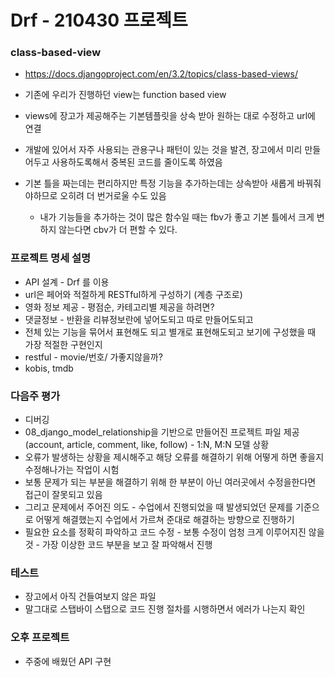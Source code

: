 # Drf - 210430 프로젝트



### class-based-view

- https://docs.djangoproject.com/en/3.2/topics/class-based-views/
- 기존에 우리가 진행하던 view는 function based view

- views에 장고가 제공해주는 기본템플릿을 상속 받아 원하는 대로 수정하고 url에 연결
- 개발에 있어서 자주 사용되는 관용구나 패턴이 있는 것을 발견, 장고에서 미리 만들어두고 사용하도록해서 중복된 코드를 줄이도록 하였음
- 기본 틀을 짜는데는 편리하지만 특정 기능을 추가하는데는 상속받아 새롭게 바꿔줘야하므로 오히려 더 번거로울 수도 있음
  - 내가 기능들을 추가하는 것이 많은 함수일 때는 fbv가 좋고 기본 틀에서 크게 변하지 않는다면 cbv가 더 편할 수 있다.





### 프로젝트 명세 설명

- API 설계 - Drf 를 이용
- url은 페어와 적절하게 RESTful하게 구성하기 (계층 구조로)
- 영화 정보 제공 - 평점순, 카테고리별 제공을 하려면? 
- 댓글정보 - 반환을 리뷰정보란에 넣어도되고 따로 만들어도되고
- 전체 있는 기능을 묶어서 표현해도 되고 별개로 표현해도되고 보기에 구성했을 때 가장 적절한 구현인지
- restful - movie/번호/ 가좋지않을까?
- kobis, tmdb





### 다음주 평가

- 디버깅
- 08_django_model_relationship을 기반으로 만들어진 프로젝트 파일 제공 (account, article, comment, like, follow) - 1:N, M:N 모델 상황
- 오류가 발생하는 상황을 제시해주고 해당 오류를 해결하기 위해 어떻게 하면 좋을지 수정해나가는 작업이 시험
- 보통 문제가 되는 부분을 해결하기 위해 한 부분이 아닌 여러곳에서 수정을한다면 접근이 잘못되고 있음
- 그리고 문제에서 주어진 의도 - 수업에서 진행되었을 때 발생되었던 문제를 기준으로 어떻게 해결했는지 수업에서 가르쳐 준대로 해결하는 방향으로 진행하기
- 필요한 요소를 정확히 파악하고 코드 수정 - 보통 수정이 엄청 크게 이루어지진 않을것 - 가장 이상한 코드 부분을 보고 잘 파악해서 진행





### 테스트

- 장고에서 아직 건들여보지 않은 파일
- 말그대로 스탭바이 스탭으로 코드 진행 절차를 시행하면서 에러가 나는지 확인 





### 오후 프로젝트

- 주중에 배웠던 API 구현